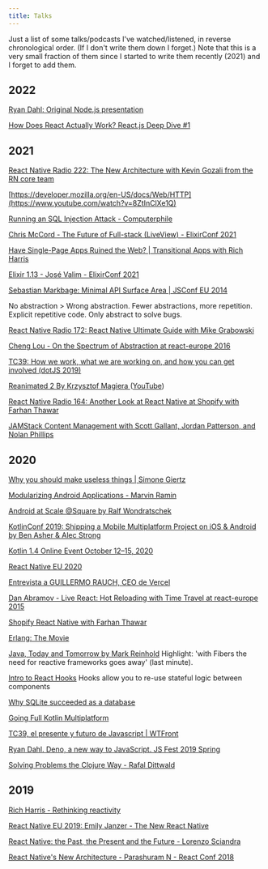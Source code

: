 ```yaml
---
title: Talks
---
```


Just a list of some talks/podcasts I've watched/listened, in reverse chronological order. (If I don't write them down I forget.) Note that this is a very small fraction of them since I started to write them recently (2021) and I forget to add them.

## 2022

[Ryan Dahl: Original Node.js presentation](https://www.youtube.com/watch?v=ztspvPYybIY)

[How Does React Actually Work? React.js Deep Dive #1](https://www.youtube.com/watch?v=7YhdqIR2Yzo)

## 2021

[React Native Radio 222: The New Architecture with Kevin Gozali from the RN core team](https://player.simplecast.com/e153e8ca-2750-43d1-b252-a8dbd2f1ef3c)

[https://developer.mozilla.org/en-US/docs/Web/HTTP](https://www.youtube.com/watch?v=8ZtInClXe1Q)

[Running an SQL Injection Attack - Computerphile](https://www.youtube.com/watch?v=ciNHn38EyRc)

[Chris McCord - The Future of Full-stack (LiveView) - ElixirConf 2021](https://m.youtube.com/watch?v=Of1phFsC4ZI)

[Have Single-Page Apps Ruined the Web? | Transitional Apps with Rich Harris](https://www.youtube.com/watch?v=860d8usGC0o)

[Elixir 1.13 - José Valim - ElixirConf 2021](https://m.youtube.com/watch?v=ydjx2kKHzrM)

[Sebastian Markbage: Minimal API Surface Area | JSConf EU 2014](https://www.youtube.com/watch?v=4anAwXYqLG8)

No abstraction > Wrong abstraction. Fewer abstractions, more repetition. Explicit repetitive code. Only abstract to solve bugs.

[React Native Radio 172: React Native Ultimate Guide with Mike Grabowski](https://castbox.fm/episode/id3370642-id311377635)

[Cheng Lou - On the Spectrum of Abstraction at react-europe 2016](https://www.youtube.com/watch?v=mVVNJKv9esE)

[TC39: How we work, what we are working on, and how you can get involved (dotJS 2019)](https://www.youtube.com/watch?v=iFZf_3NXSE4)

[Reanimated 2 By Krzysztof Magiera ](https://swmansion.com/academy/webinars/krzysztof-magiera-reanimated-2/) ([YouTube](https://www.youtube.com/watch?v=IdVnnIkNzGA))

[React Native Radio 164: Another Look at React Native at Shopify with Farhan Thawar](https://castbox.fm/episode/id3370642-id311377616)

[JAMStack Content Management with Scott Gallant, Jordan Patterson, and Nolan Phillips](https://softwareengineeringdaily.com/2020/04/30/jamstack-content-management-with-scott-gallant-jordan-patterson-and-nolan-phillips/)

## 2020

[Why you should make useless things | Simone Giertz](https://www.youtube.com/watch?v=c0bsKc4tiuY)

[Modularizing Android Applications - Marvin Ramin](https://www.youtube.com/watch?v=TWLkswxjSr0)

[Android at Scale @Square by Ralf Wondratschek](https://www.droidcon.com/media-detail?video=380843878)

[KotlinConf 2019: Shipping a Mobile Multiplatform Project on iOS & Android by Ben Asher & Alec Strong](https://www.youtube.com/watch?v=je8aqW48JiA)

[Kotlin 1.4 Online Event October 12–15, 2020](https://kotlinlang.org/lp/event-14/)

[React Native EU 2020](https://www.youtube.com/watch?v=QwoQgzBgJu8&list=PLZ3MwD-soTTEGG42-BvoqD0qK0vKV2ygm)

[Entrevista a GUILLERMO RAUCH, CEO de Vercel](https://www.youtube.com/watch?v=CmZEJcDCBxM)

[Dan Abramov - Live React: Hot Reloading with Time Travel at react-europe 2015](https://www.youtube.com/watch?v=xsSnOQynTHs)

[Shopify React Native with Farhan Thawar](https://softwareengineeringdaily.com/2020/04/15/shopify-react-native-with-farhan-thawar/)

[Erlang: The Movie](https://www.youtube.com/watch?v=BXmOlCy0oBM)

[Java, Today and Tomorrow by Mark Reinhold](https://www.youtube.com/watch?v=kpio9jFhpD8)
Highlight: 'with Fibers the need for reactive frameworks goes away' (last minute).

[Intro to React Hooks](https://developers.facebook.com/videos/2019/intro-to-react-hooks/)
Hooks allow you to re-use stateful logic between components

[Why SQLite succeeded as a database](https://changelog.com/podcast/201)

[Going Full Kotlin Multiplatform](https://talkingkotlin.com/going-full-kotlin-multiplatform/)

[TC39, el presente y futuro de Javascript | WTFront](https://www.youtube.com/watch?v=pqUpX1jxiNQ)

[Ryan Dahl. Deno, a new way to JavaScript. JS Fest 2019 Spring](https://www.youtube.com/watch?v=z6JRlx5NC9E)

[Solving Problems the Clojure Way - Rafal Dittwald](https://www.youtube.com/watch?v=vK1DazRK_a0)

## 2019

[Rich Harris - Rethinking reactivity](https://www.youtube.com/watch?v=AdNJ3fydeao)

[React Native EU 2019: Emily Janzer - The New React Native](https://www.youtube.com/watch?v=52El0EUI6D0)

[React Native: the Past, the Present and the Future - Lorenzo Sciandra](https://www.youtube.com/watch?v=7gm0owyO8HU)

[React Native's New Architecture - Parashuram N - React Conf 2018](https://www.youtube.com/watch?v=UcqRXTriUVI)
